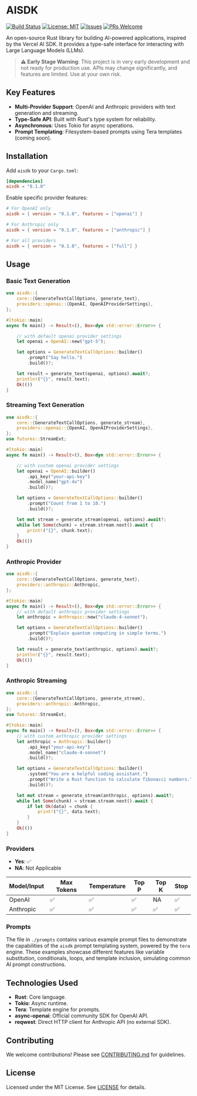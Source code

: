 # AISDK

[![Build Status](https://github.com/lazy-hq/ai-sdk-rs/actions/workflows/ci.yml/badge.svg)](https://github.com/lazy-hq/ai-sdk-rs/actions/workflows/ci.yml)
[![License: MIT](https://img.shields.io/badge/License-MIT-yellow.svg)](https://opensource.org/licenses/MIT)
[![Issues](https://img.shields.io/github/issues/lazy-hq/ai-sdk-rs)](https://github.com/lazy-hq/ai-sdk-rs/issues)
[![PRs Welcome](https://img.shields.io/badge/PRs-welcome-brightgreen.svg)](https://github.com/lazy-hq/ai-sdk-rs/pulls)

An open-source Rust library for building AI-powered applications, inspired by the Vercel AI SDK. It provides a type-safe interface for interacting with Large Language Models (LLMs).

> **⚠️ Early Stage Warning**: This project is in very early development and not ready for production use. APIs may change significantly, and features are limited. Use at your own risk.

## Key Features

- **Multi-Provider Support**: OpenAI and Anthropic providers with text generation and streaming.
- **Type-Safe API**: Built with Rust's type system for reliability.
- **Asynchronous**: Uses Tokio for async operations.
- **Prompt Templating**: Filesystem-based prompts using Tera templates (coming soon).

## Installation

Add `aisdk` to your `Cargo.toml`:

```toml
[dependencies]
aisdk = "0.1.0"
```

Enable specific provider features:

```toml
# For OpenAI only
aisdk = { version = "0.1.0", features = ["openai"] }

# For Anthropic only  
aisdk = { version = "0.1.0", features = ["anthropic"] }

# For all providers
aisdk = { version = "0.1.0", features = ["full"] }
```

## Usage

### Basic Text Generation

```rust
use aisdk::{
    core::{GenerateTextCallOptions, generate_text},
    providers::openai::{OpenAI, OpenAIProviderSettings},
};

#[tokio::main]
async fn main() -> Result<(), Box<dyn std::error::Error>> {

    // with default openai provider settings
    let openai = OpenAI::new("gpt-5");

    let options = GenerateTextCallOptions::builder()
        .prompt("Say hello.")
        .build()?;

    let result = generate_text(openai, options).await?;
    println!("{}", result.text);
    Ok(())
}
```

### Streaming Text Generation

```rust
use aisdk::{
    core::{GenerateTextCallOptions, generate_stream},
    providers::openai::{OpenAI, OpenAIProviderSettings},
};
use futures::StreamExt;

#[tokio::main]
async fn main() -> Result<(), Box<dyn std::error::Error>> {

    // with custom openai provider settings
    let openai = OpenAI::builder()
        .api_key("your-api-key")
        .model_name("gpt-4o")
        .build()?;

    let options = GenerateTextCallOptions::builder()
        .prompt("Count from 1 to 10.")
        .build()?;

    let mut stream = generate_stream(openai, options).await?;
    while let Some(chunk) = stream.stream.next().await {
        print!("{}", chunk.text);
    }
    Ok(())
}
```

### Anthropic Provider

```rust
use aisdk::{
    core::{GenerateTextCallOptions, generate_text},
    providers::anthropic::Anthropic,
};

#[tokio::main]
async fn main() -> Result<(), Box<dyn std::error::Error>> {
    // with default anthropic provider settings
    let anthropic = Anthropic::new("claude-4-sonnet");

    let options = GenerateTextCallOptions::builder()
        .prompt("Explain quantum computing in simple terms.")
        .build()?;

    let result = generate_text(anthropic, options).await?;
    println!("{}", result.text);
    Ok(())
}
```

### Anthropic Streaming

```rust
use aisdk::{
    core::{GenerateTextCallOptions, generate_stream},
    providers::anthropic::Anthropic,
};
use futures::StreamExt;

#[tokio::main]
async fn main() -> Result<(), Box<dyn std::error::Error>> {
    // with custom anthropic provider settings
    let anthropic = Anthropic::builder()
        .api_key("your-api-key")
        .model_name("claude-4-sonnet")
        .build()?;

    let options = GenerateTextCallOptions::builder()
        .system("You are a helpful coding assistant.")
        .prompt("Write a Rust function to calculate fibonacci numbers.")
        .build()?;

    let mut stream = generate_stream(anthropic, options).await?;
    while let Some(chunk) = stream.stream.next().await {
        if let Ok(data) = chunk {
            print!("{}", data.text);
        }
    }
    Ok(())
}
```

### Providers

- **Yes**: ✅
- **NA**: Not Applicable

| Model/Input     | Max Tokens      | Temperature     | Top P           | Top K           | Stop            |
| --------------- | --------------- | --------------- | --------------- | --------------- | --------------- |
| OpenAI          | ✅              | ✅              | ✅              | NA              | ✅              |
| Anthropic       | ✅              | ✅              | ✅              | ✅              | ✅              |


### Prompts
The file in `./prompts` contains various example prompt files to demonstrate the capabilities of the `aisdk` prompt templating system, powered by the `tera` engine. These examples showcase different features like variable substitution, conditionals, loops, and template inclusion, simulating common AI prompt constructions.

## Technologies Used

- **Rust**: Core language.
- **Tokio**: Async runtime.
- **Tera**: Template engine for prompts.
- **async-openai**: Official community SDK for OpenAI API.
- **reqwest**: Direct HTTP client for Anthropic API (no external SDK).

## Contributing

We welcome contributions! Please see [CONTRIBUTING.md](./CONTRIBUTING.md) for guidelines.

## License

Licensed under the MIT License. See [LICENSE](./LICENSE) for details.
